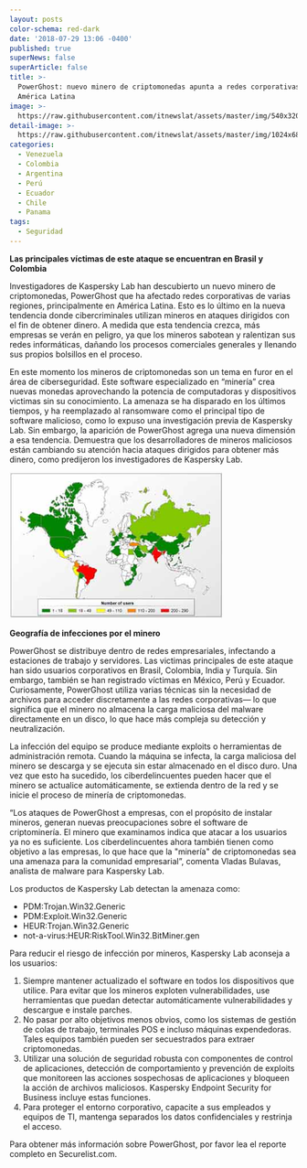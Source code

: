 ```yaml
---
layout: posts
color-schema: red-dark
date: '2018-07-29 13:06 -0400'
published: true
superNews: false
superArticle: false
title: >-
  PowerGhost: nuevo minero de criptomonedas apunta a redes corporativas de
  América Latina 
image: >-
  https://raw.githubusercontent.com/itnewslat/assets/master/img/540x320/Kaspersky-Power-Ghost-p.jpg
detail-image: >-
  https://raw.githubusercontent.com/itnewslat/assets/master/img/1024x680/Kaspersky-Power-Ghost-g.jpg
categories:
  - Venezuela
  - Colombia
  - Argentina
  - Perú
  - Ecuador
  - Chile
  - Panama
tags:
  - Seguridad
---
```

**Las principales víctimas de este ataque se encuentran en Brasil y Colombia**

Investigadores de Kaspersky Lab han descubierto un nuevo minero de criptomonedas, PowerGhost que ha afectado redes corporativas de varias regiones, principalmente en América Latina. Esto es lo último en la nueva tendencia donde cibercriminales utilizan mineros en ataques dirigidos con el fin de obtener dinero. A medida que esta tendencia crezca, más empresas se verán en peligro, ya que los mineros sabotean y ralentizan sus redes informáticas, dañando los procesos comerciales generales y llenando sus propios bolsillos en el proceso.

En este momento los mineros de criptomonedas son un tema en furor en el área de ciberseguridad. Este software especializado en “minería” crea nuevas monedas aprovechando la potencia de  computadoras y dispositivos victimas sin su conocimiento. La amenaza se ha disparado en los últimos tiempos, y ha reemplazado al ransomware como el principal tipo de software malicioso, como lo expuso una investigación previa de Kaspersky Lab. Sin embargo, la aparición de PowerGhost agrega una nueva dimensión a esa tendencia. Demuestra que los desarrolladores de mineros maliciosos están cambiando su atención hacia ataques dirigidos para obtener más dinero, como predijeron los investigadores de Kaspersky Lab.

![](https://raw.githubusercontent.com/itnewslat/assets/master/img/300x300/Kaspersky-mapa.jpg)
 
**Geografía de infecciones por el minero**

PowerGhost se distribuye dentro de redes empresariales, infectando a estaciones de trabajo y servidores. Las victimas principales de este ataque han sido usuarios corporativos en Brasil, Colombia, India y Turquía. Sin embargo, también se han registrado víctimas en México, Perú y Ecuador. Curiosamente, PowerGhost utiliza varias técnicas sin la necesidad de archivos para acceder discretamente a las redes corporativas— lo que significa que el minero no almacena la carga maliciosa del malware directamente en un disco, lo que hace más compleja su detección y neutralización. 

La infección del equipo se produce mediante exploits o herramientas de administración remota. Cuando la máquina se infecta, la carga maliciosa del minero se descarga y se ejecuta sin estar almacenado en el disco duro. Una vez que esto ha sucedido, los ciberdelincuentes pueden hacer que el minero se actualice automáticamente, se extienda dentro de la red y se inicie el proceso de minería de criptomonedas. 

“Los ataques de PowerGhost a empresas, con el propósito de instalar mineros, generan nuevas preocupaciones sobre el software de criptominería. El minero que examinamos indica que atacar a los usuarios ya no es suficiente. Los ciberdelincuentes ahora también tienen como objetivo a las  empresas, lo que hace que la "minería" de criptomonedas sea una amenaza para la comunidad empresarial”, comenta  Vladas Bulavas, analista de malware para Kaspersky Lab.

Los productos de Kaspersky Lab detectan la amenaza como:

- PDM:Trojan.Win32.Generic
- PDM:Exploit.Win32.Generic
- HEUR:Trojan.Win32.Generic
- not-a-virus:HEUR:RiskTool.Win32.BitMiner.gen

Para reducir el riesgo de infección por mineros, Kaspersky Lab aconseja a los usuarios:

1. Siempre mantener actualizado el software en todos los dispositivos que utilice. Para evitar que los mineros exploten vulnerabilidades, use herramientas que puedan detectar automáticamente vulnerabilidades y descargue e instale parches.
2. No pasar por alto objetivos menos obvios, como los sistemas de gestión de colas de trabajo, terminales POS e incluso máquinas expendedoras. Tales equipos también pueden ser secuestrados para extraer criptomonedas.
3. Utilizar una solución de seguridad robusta con componentes de control de aplicaciones, detección de comportamiento y prevención de exploits que monitoreen las acciones sospechosas de aplicaciones y bloqueen la acción de archivos maliciosos. Kaspersky Endpoint Security for Business incluye estas funciones.
4. Para proteger el entorno corporativo, capacite a sus empleados y equipos de TI, mantenga separados los datos confidenciales y restrinja el acceso.

Para obtener más información sobre PowerGhost, por favor lea el reporte completo en Securelist.com.
